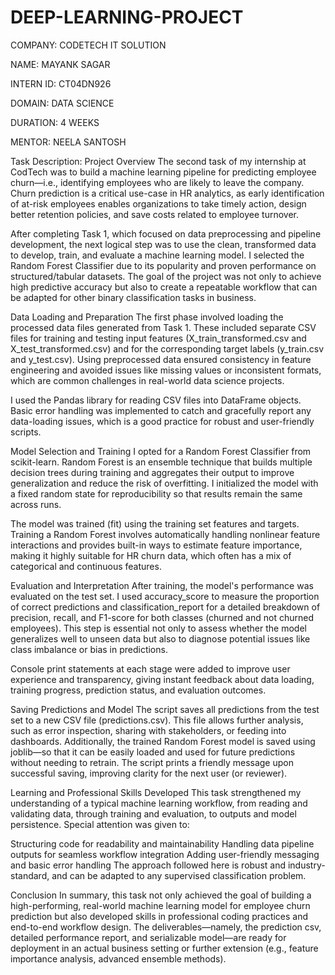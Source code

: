 # DEEP-LEARNING-PROJECT

COMPANY: CODETECH IT SOLUTION

NAME: MAYANK SAGAR

INTERN ID: CT04DN926

DOMAIN: DATA SCIENCE

DURATION: 4 WEEKS

MENTOR: NEELA SANTOSH

Task Description:
Project Overview
The second task of my internship at CodTech was to build a machine learning pipeline for predicting employee churn—i.e., identifying employees who are likely to leave the company. Churn prediction is a critical use-case in HR analytics, as early identification of at-risk employees enables organizations to take timely action, design better retention policies, and save costs related to employee turnover.

After completing Task 1, which focused on data preprocessing and pipeline development, the next logical step was to use the clean, transformed data to develop, train, and evaluate a machine learning model. I selected the Random Forest Classifier due to its popularity and proven performance on structured/tabular datasets. The goal of the project was not only to achieve high predictive accuracy but also to create a repeatable workflow that can be adapted for other binary classification tasks in business.

Data Loading and Preparation
The first phase involved loading the processed data files generated from Task 1. These included separate CSV files for training and testing input features (X_train_transformed.csv and X_test_transformed.csv) and for the corresponding target labels (y_train.csv and y_test.csv). Using preprocessed data ensured consistency in feature engineering and avoided issues like missing values or inconsistent formats, which are common challenges in real-world data science projects.

I used the Pandas library for reading CSV files into DataFrame objects. Basic error handling was implemented to catch and gracefully report any data-loading issues, which is a good practice for robust and user-friendly scripts.

Model Selection and Training
I opted for a Random Forest Classifier from scikit-learn. Random Forest is an ensemble technique that builds multiple decision trees during training and aggregates their output to improve generalization and reduce the risk of overfitting. I initialized the model with a fixed random state for reproducibility so that results remain the same across runs.

The model was trained (fit) using the training set features and targets. Training a Random Forest involves automatically handling nonlinear feature interactions and provides built-in ways to estimate feature importance, making it highly suitable for HR churn data, which often has a mix of categorical and continuous features.

Evaluation and Interpretation
After training, the model's performance was evaluated on the test set. I used accuracy_score to measure the proportion of correct predictions and classification_report for a detailed breakdown of precision, recall, and F1-score for both classes (churned and not churned employees). This step is essential not only to assess whether the model generalizes well to unseen data but also to diagnose potential issues like class imbalance or bias in predictions.

Console print statements at each stage were added to improve user experience and transparency, giving instant feedback about data loading, training progress, prediction status, and evaluation outcomes.

Saving Predictions and Model
The script saves all predictions from the test set to a new CSV file (predictions.csv). This file allows further analysis, such as error inspection, sharing with stakeholders, or feeding into dashboards. Additionally, the trained Random Forest model is saved using joblib—so that it can be easily loaded and used for future predictions without needing to retrain. The script prints a friendly message upon successful saving, improving clarity for the next user (or reviewer).

Learning and Professional Skills Developed
This task strengthened my understanding of a typical machine learning workflow, from reading and validating data, through training and evaluation, to outputs and model persistence. Special attention was given to:

Structuring code for readability and maintainability
Handling data pipeline outputs for seamless workflow integration
Adding user-friendly messaging and basic error handling
The approach followed here is robust and industry-standard, and can be adapted to any supervised classification problem.

Conclusion
In summary, this task not only achieved the goal of building a high-performing, real-world machine learning model for employee churn prediction but also developed skills in professional coding practices and end-to-end workflow design. The deliverables—namely, the prediction csv, detailed performance report, and serializable model—are ready for deployment in an actual business setting or further extension (e.g., feature importance analysis, advanced ensemble methods).

